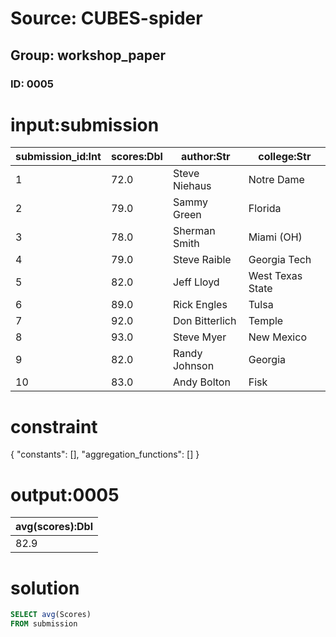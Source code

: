 # Source: CUBES-spider
## Group: workshop_paper
### ID: 0005

# input:submission

| submission_id:Int | scores:Dbl | author:Str | college:Str |
|---|---|---|---|
| 1 | 72.0 | Steve Niehaus | Notre Dame |
| 2 | 79.0 | Sammy Green | Florida |
| 3 | 78.0 | Sherman Smith | Miami (OH) |
| 4 | 79.0 | Steve Raible | Georgia Tech |
| 5 | 82.0 | Jeff Lloyd | West Texas State |
| 6 | 89.0 | Rick Engles | Tulsa |
| 7 | 92.0 | Don Bitterlich | Temple |
| 8 | 93.0 | Steve Myer | New Mexico |
| 9 | 82.0 | Randy Johnson | Georgia |
| 10 | 83.0 | Andy Bolton | Fisk |

# constraint

{
  "constants": [],
  "aggregation_functions": []
}

# output:0005

| avg(scores):Dbl |
|---|
| 82.9 |

# solution

```sql
SELECT avg(Scores)
FROM submission
```

